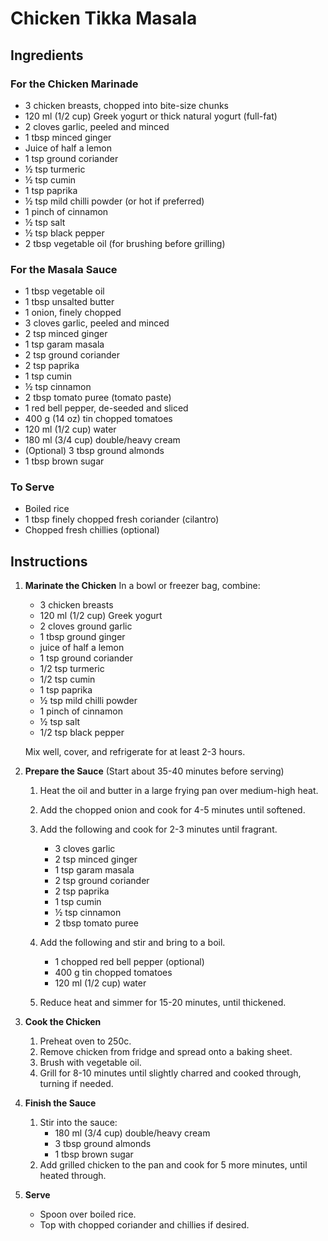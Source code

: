 # Chicken Tikka Masala

## Ingredients

### For the Chicken Marinade

- 3 chicken breasts, chopped into bite-size chunks
- 120 ml (1/2 cup) Greek yogurt or thick natural yogurt (full-fat)
- 2 cloves garlic, peeled and minced
- 1 tbsp minced ginger
- Juice of half a lemon
- 1 tsp ground coriander
- ½ tsp turmeric
- ½ tsp cumin
- 1 tsp paprika
- ½ tsp mild chilli powder (or hot if preferred)
- 1 pinch of cinnamon
- ½ tsp salt
- ½ tsp black pepper
- 2 tbsp vegetable oil (for brushing before grilling)

### For the Masala Sauce

- 1 tbsp vegetable oil
- 1 tbsp unsalted butter
- 1 onion, finely chopped
- 3 cloves garlic, peeled and minced
- 2 tsp minced ginger
- 1 tsp garam masala
- 2 tsp ground coriander
- 2 tsp paprika
- 1 tsp cumin
- ½ tsp cinnamon
- 2 tbsp tomato puree (tomato paste)
- 1 red bell pepper, de-seeded and sliced
- 400 g (14 oz) tin chopped tomatoes
- 120 ml (1/2 cup) water
- 180 ml (3/4 cup) double/heavy cream
- (Optional) 3 tbsp ground almonds
- 1 tbsp brown sugar

### To Serve

- Boiled rice
- 1 tbsp finely chopped fresh coriander (cilantro)
- Chopped fresh chillies (optional)

## Instructions

1. **Marinate the Chicken**
   In a bowl or freezer bag, combine:

   - 3 chicken breasts
   - 120 ml (1/2 cup) Greek yogurt
   - 2 cloves ground garlic
   - 1 tbsp ground ginger
   - juice of half a lemon
   - 1 tsp ground coriander
   - 1/2 tsp turmeric
   - 1/2 tsp cumin
   - 1 tsp paprika
   - ½ tsp mild chilli powder
   - 1 pinch of cinnamon
   - ½ tsp salt
   - 1/2 tsp black pepper

   Mix well, cover, and refrigerate for at least 2-3 hours.

1. **Prepare the Sauce** (Start about 35-40 minutes before serving)
   1. Heat the oil and butter in a large frying pan over medium-high heat.
   1. Add the chopped onion and cook for 4-5 minutes until softened.
   1. Add the following and cook for 2-3 minutes until fragrant.

      - 3 cloves garlic
      - 2 tsp minced ginger
      - 1 tsp garam masala
      - 2 tsp ground coriander
      - 2 tsp paprika
      - 1 tsp cumin
      - ½ tsp cinnamon
      - 2 tbsp tomato puree

   1. Add the following and stir and bring to a boil.

      - 1 chopped red bell pepper (optional)
      - 400 g tin chopped tomatoes
      - 120 ml (1/2 cup) water

   1. Reduce heat and simmer for 15-20 minutes, until thickened.

1. **Cook the Chicken**
   1. Preheat oven to 250c.
   1. Remove chicken from fridge and spread onto a baking sheet.
   1. Brush with vegetable oil.
   1. Grill for 8-10 minutes until slightly charred and cooked through, turning if needed.

1. **Finish the Sauce**
   1. Stir into the sauce:
      - 180 ml (3/4 cup) double/heavy cream
      - 3 tbsp ground almonds
      - 1 tbsp brown sugar
   1. Add grilled chicken to the pan and cook for 5 more minutes, until heated through.

1. **Serve**
   - Spoon over boiled rice.
   - Top with chopped coriander and chillies if desired.
